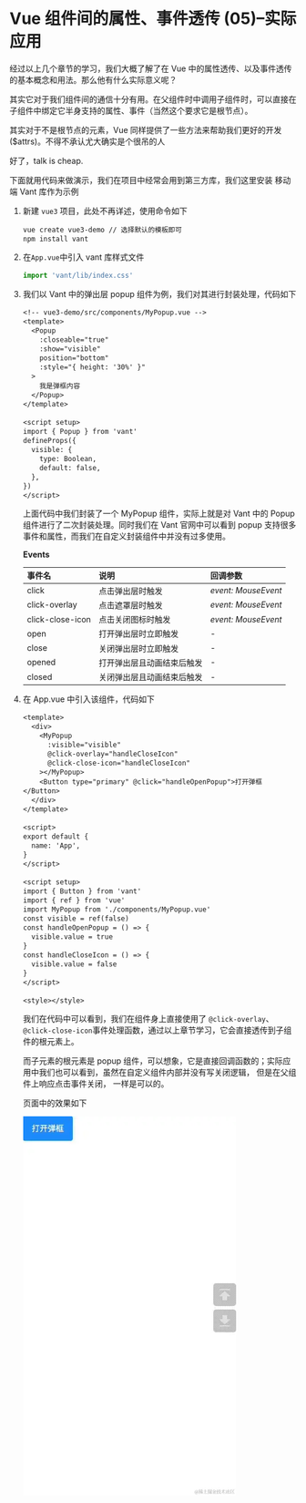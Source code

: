 # Vue 组件间的属性、事件透传 (05)–实际应用

经过以上几个章节的学习，我们大概了解了在 Vue 中的属性透传、以及事件透传的基本概念和用法。那么他有什么实际意义呢？

其实它对于我们组件间的通信十分有用。在父组件时中调用子组件时，可以直接在子组件中绑定它半身支持的属性、事件（当然这个要求它是根节点）。

其实对于不是根节点的元素，Vue 同样提供了一些方法来帮助我们更好的开发($attrs)。不得不承认尤大确实是个很吊的人

好了，talk is cheap.

下面就用代码来做演示，我们在项目中经常会用到第三方库，我们这里安装 移动端 Vant 库作为示例

1. 新建 `vue3` 项目，此处不再详述，使用命令如下

   ```shell
   vue create vue3-demo // 选择默认的模板即可
   npm install vant
   ```

2. 在`App.vue`中引入 vant 库样式文件

   ```javascript
   import 'vant/lib/index.css'
   ```

3. 我们以 Vant 中的弹出层 popup 组件为例，我们对其进行封装处理，代码如下

   ```vue
   <!-- vue3-demo/src/components/MyPopup.vue -->
   <template>
     <Popup
       :closeable="true"
       :show="visible"
       position="bottom"
       :style="{ height: '30%' }"
     >
       我是弹框内容
     </Popup>
   </template>

   <script setup>
   import { Popup } from 'vant'
   defineProps({
     visible: {
       type: Boolean,
       default: false,
     },
   })
   </script>
   ```

   上面代码中我们封装了一个 MyPopup 组件，实际上就是对 Vant 中的 Popup 组件进行了二次封装处理。同时我们在 Vant 官网中可以看到 popup 支持很多事件和属性，而我们在自定义封装组件中并没有过多使用。

   **Events**

   | 事件名           | 说明                       | 回调参数            |
   | :--------------- | :------------------------- | :------------------ |
   | click            | 点击弹出层时触发           | _event: MouseEvent_ |
   | click-overlay    | 点击遮罩层时触发           | _event: MouseEvent_ |
   | click-close-icon | 点击关闭图标时触发         | _event: MouseEvent_ |
   | open             | 打开弹出层时立即触发       | -                   |
   | close            | 关闭弹出层时立即触发       | -                   |
   | opened           | 打开弹出层且动画结束后触发 | -                   |
   | closed           | 关闭弹出层且动画结束后触发 | -                   |

4. 在 App.vue 中引入该组件，代码如下

   ```vue
   <template>
     <div>
       <MyPopup
         :visible="visible"
         @click-overlay="handleCloseIcon"
         @click-close-icon="handleCloseIcon"
       ></MyPopup>
       <Button type="primary" @click="handleOpenPopup">打开弹框</Button>
     </div>
   </template>
   
   <script>
   export default {
     name: 'App',
   }
   </script>
   
   <script setup>
   import { Button } from 'vant'
   import { ref } from 'vue'
   import MyPopup from './components/MyPopup.vue'
   const visible = ref(false)
   const handleOpenPopup = () => {
     visible.value = true
   }
   const handleCloseIcon = () => {
     visible.value = false
   }
   </script>
   
   <style></style>
   ```

   我们在代码中可以看到，我们在组件身上直接使用了 `@click-overlay`、`@click-close-icon`事件处理函数，通过以上章节学习，它会直接透传到子组件的根元素上。

   而子元素的根元素是 popup 组件，可以想象，它是直接回调函数的；实际应用中我们也可以看到，虽然在自定义组件内部并没有写关闭逻辑， 但是在父组件上响应点击事件关闭， 一样是可以的。

   页面中的效果如下

   ![2023-09-13 00-05-14.2023-09-13 00_05_53](./assets/45f0b8dbc4fc49ef84ee0fb38f7afc6f~tplv-k3u1fbpfcp-jj-mark:3024:0:0:0:q75.awebp)
